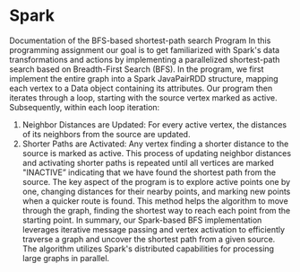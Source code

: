 # Spark
Documentation of the BFS-based shortest-path
search Program
In this programming assignment our goal is to get familiarized with Spark's data transformations and actions by implementing a parallelized shortest-path search based on Breadth-First Search (BFS).
In the program, we first implement the entire graph into a Spark JavaPairRDD structure, mapping each vertex to a Data object containing its attributes.
Our program then iterates through a loop, starting with the source vertex marked as active. Subsequently, within each loop iteration:
1. Neighbor Distances are Updated: For every active vertex, the distances of its neighbors from the source are updated.
2. Shorter Paths are Activated: Any vertex finding a shorter distance to the source is marked as active.
This process of updating neighbor distances and activating shorter paths is repeated until all vertices are marked "INACTIVE” indicating that we have found the shortest path from the source.
The key aspect of the program is to explore active points one by one, changing distances for their nearby points, and marking new points when a quicker route is found. This method helps the algorithm to move through the graph, finding the shortest way to reach each point from the starting point.
In summary, our Spark-based BFS implementation leverages iterative message passing and vertex activation to efficiently traverse a graph and uncover the shortest path from a given source. The algorithm utilizes Spark's distributed capabilities for processing large graphs in parallel.
